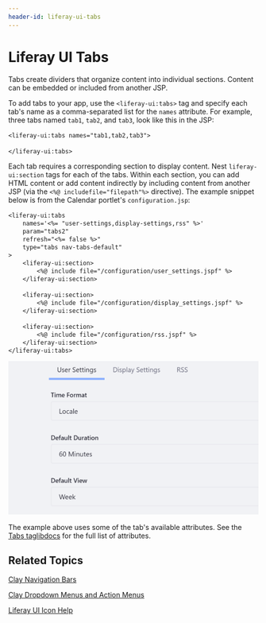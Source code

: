 ```yaml
---
header-id: liferay-ui-tabs
---
```


# Liferay UI Tabs

Tabs create dividers that organize content into individual sections. Content can
be embedded or included from another JSP. 

To add tabs to your app, use the `<liferay-ui:tabs>` tag and specify each tab's 
name as a comma-separated list for the `names` attribute. For example, three
tabs named `tab1`, `tab2`, and `tab3`, look like this in the JSP:

    <liferay-ui:tabs names="tab1,tab2,tab3">

    </liferay-ui:tabs>

Each tab requires a corresponding section to display content. Nest 
`liferay-ui:section` tags for each of the tabs. Within each section, you can add 
HTML content or add content indirectly by including content from another JSP 
(via the `<%@ includefile="filepath"%>` directive). The example snippet below is 
from the Calendar portlet's `configuration.jsp`:

    <liferay-ui:tabs
        names='<%= "user-settings,display-settings,rss" %>'
        param="tabs2"
        refresh="<%= false %>"
        type="tabs nav-tabs-default"
    >
        <liferay-ui:section>
            <%@ include file="/configuration/user_settings.jspf" %>
        </liferay-ui:section>

        <liferay-ui:section>
            <%@ include file="/configuration/display_settings.jspf" %>
        </liferay-ui:section>

        <liferay-ui:section>
            <%@ include file="/configuration/rss.jspf" %>
        </liferay-ui:section>
    </liferay-ui:tabs>

![Figure 1: Tabs are a useful way to organize configuration options into individual sections within the same UI.](../../../images/liferay-ui-taglib-tabs.png)

The example above uses some of the tab's available attributes. See the 
[Tabs taglibdocs](@platform-ref@/7.1-latest/taglibs/util-taglib/liferay-ui/tabs.html) 
for the full list of attributes. 

## Related Topics

[Clay Navigation Bars](/docs/7-1/tutorials/-/knowledge_base/t/clay-navigation-bars)

[Clay Dropdown Menus and Action Menus](/docs/7-1/tutorials/-/knowledge_base/t/clay-dropdown-menus-and-action-menus)

[Liferay UI Icon Help](/docs/7-1/tutorials/-/knowledge_base/t/liferay-ui-icon-help)
